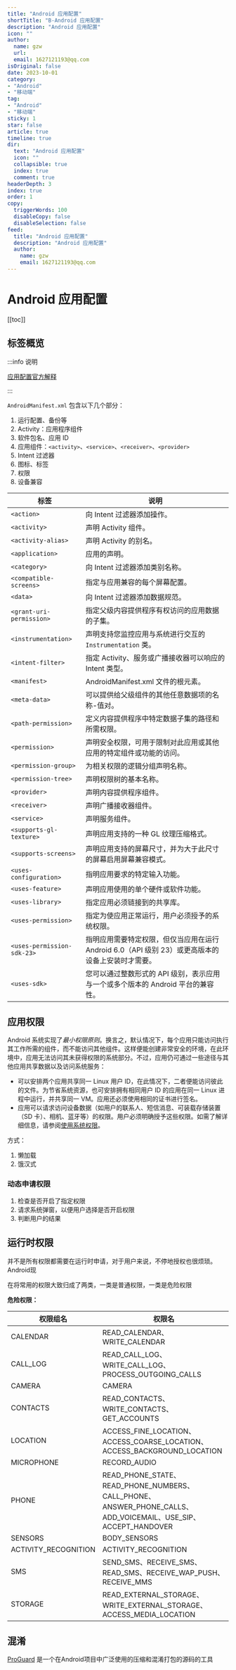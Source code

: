 ```yaml
---
title: "Android 应用配置"
shortTitle: "B-Android 应用配置"
description: "Android 应用配置"
icon: ""
author: 
  name: gzw
  url: 
  email: 1627121193@qq.com
isOriginal: false
date: 2023-10-01
category: 
- "Android"
- "移动端"
tag:
- "Android"
- "移动端"
sticky: 1
star: false
article: true
timeline: true
dir:
  text: "Android 应用配置"
  icon: ""
  collapsible: true
  index: true
  comment: true
headerDepth: 3
index: true
order: 1
copy:
  triggerWords: 100
  disableCopy: false
  disableSelection: false
feed:
  title: "Android 应用配置"
  description: "Android 应用配置"
  author:
    name: gzw
    email: 1627121193@qq.com
---
```






# Android 应用配置

[[toc]]



## 标签概览

:::info 说明

[应用配置官方解释](https://developer.android.google.cn/guide/topics/manifest/manifest-intro?hl=zh-cn)

:::

`AndroidManifest.xml` 包含以下几个部分：

1. 运行配置、备份等
2. Activity：应用程序组件
3. 软件包名、应用 ID
4. 应用组件：`<activity>`、`<service>`、`<receiver>`、`<provider>`
5. Intent 过滤器
6. 图标、标签
7. 权限
8. 设备兼容

| 标签                       | 说明                                                         |
| -------------------------- | ------------------------------------------------------------ |
| `<action>`                 | 向 Intent 过滤器添加操作。                                   |
| `<activity>`               | 声明 Activity 组件。                                         |
| `<activity-alias>`         | 声明 Activity 的别名。                                       |
| `<application>`            | 应用的声明。                                                 |
| `<category>`               | 向 Intent 过滤器添加类别名称。                               |
| `<compatible-screens>`     | 指定与应用兼容的每个屏幕配置。                               |
| `<data>`                   | 向 Intent 过滤器添加数据规范。                               |
| `<grant-uri-permission>`   | 指定父级内容提供程序有权访问的应用数据的子集。               |
| `<instrumentation>`        | 声明支持您监控应用与系统进行交互的 `Instrumentation` 类。    |
| `<intent-filter>`          | 指定 Activity、服务或广播接收器可以响应的 Intent 类型。      |
| `<manifest>`               | AndroidManifest.xml 文件的根元素。                           |
| `<meta-data>`              | 可以提供给父级组件的其他任意数据项的名称-值对。              |
| `<path-permission>`        | 定义内容提供程序中特定数据子集的路径和所需权限。             |
| `<permission>`             | 声明安全权限，可用于限制对此应用或其他应用的特定组件或功能的访问。 |
| `<permission-group>`       | 为相关权限的逻辑分组声明名称。                               |
| `<permission-tree>`        | 声明权限树的基本名称。                                       |
| `<provider>`               | 声明内容提供程序组件。                                       |
| `<receiver>`               | 声明广播接收器组件。                                         |
| `<service>`                | 声明服务组件。                                               |
| `<supports-gl-texture>`    | 声明应用支持的一种 GL 纹理压缩格式。                         |
| `<supports-screens>`       | 声明应用支持的屏幕尺寸，并为大于此尺寸的屏幕启用屏幕兼容模式。 |
| `<uses-configuration>`     | 指明应用要求的特定输入功能。                                 |
| `<uses-feature>`           | 声明应用使用的单个硬件或软件功能。                           |
| `<uses-library>`           | 指定应用必须链接到的共享库。                                 |
| `<uses-permission>`        | 指定为使应用正常运行，用户必须授予的系统权限。               |
| `<uses-permission-sdk-23>` | 指明应用需要特定权限，但仅当应用在运行 Android 6.0（API 级别 23）或更高版本的设备上安装时才需要。 |
| `<uses-sdk>`               | 您可以通过整数形式的 API 级别，表示应用与一个或多个版本的 Android 平台的兼容性。 |





## 应用权限

Android 系统实现了*最小权限原则*。换言之，默认情况下，每个应用只能访问执行其工作所需的组件，而不能访问其他组件。这样便能创建非常安全的环境，在此环境中，应用无法访问其未获得权限的系统部分。不过，应用仍可通过一些途径与其他应用共享数据以及访问系统服务：

- 可以安排两个应用共享同一 Linux 用户 ID，在此情况下，二者便能访问彼此的文件。为节省系统资源，也可安排拥有相同用户 ID 的应用在同一 Linux 进程中运行，并共享同一 VM。应用还必须使用相同的证书进行签名。
- 应用可以请求访问设备数据（如用户的联系人、短信消息、可装载存储装置（SD 卡）、相机、蓝牙等）的权限。用户必须明确授予这些权限。如需了解详细信息，请参阅[使用系统权限](https://developer.android.google.cn/training/permissions?hl=zh-cn)。

方式：

1. 懒加载
2. 饿汉式



### 动态申请权限

1. 检查是否开启了指定权限
2. 请求系统弹窗，以便用户选择是否开启权限
3. 判断用户的结果



## 运行时权限

并不是所有权限都需要在运行时申请，对于用户来说，不停地授权也很烦琐。Android现

在将常用的权限大致归成了两类，一类是普通权限，一类是危险权限

**危险权限：**

| 权限组名             | 权限名                                                       |
| -------------------- | ------------------------------------------------------------ |
| CALENDAR             | READ_CALENDAR、WRITE_CALENDAR                                |
| CALL_LOG             | READ_CALL_LOG、WRITE_CALL_LOG、PROCESS_OUTGOING_CALLS        |
| CAMERA               | CAMERA                                                       |
| CONTACTS             | READ_CONTACTS、WRITE_CONTACTS、GET_ACCOUNTS                  |
| LOCATION             | ACCESS_FINE_LOCATION、ACCESS_COARSE_LOCATION、ACCESS_BACKGROUND_LOCATION |
| MICROPHONE           | RECORD_AUDIO                                                 |
| PHONE                | READ_PHONE_STATE、READ_PHONE_NUMBERS、CALL_PHONE、ANSWER_PHONE_CALLS、ADD_VOICEMAIL、USE_SIP、ACCEPT_HANDOVER |
| SENSORS              | BODY_SENSORS                                                 |
| ACTIVITY_RECOGNITION | ACTIVITY_RECOGNITION                                         |
| SMS                  | SEND_SMS、RECEIVE_SMS、READ_SMS、RECEIVE_WAP_PUSH、RECEIVE_MMS |
| STORAGE              | READ_EXTERNAL_STORAGE、WRITE_EXTERNAL_STORAGE、ACCESS_MEDIA_LOCATION |



## 混淆

[ProGuard](http://proguard.sourceforge.net/ ) 是一个在Android项目中广泛使用的压缩和混淆打包的源码的工具